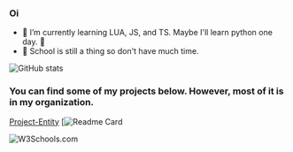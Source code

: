 ### Oi

- 🌱 I’m currently learning LUA, JS, and TS. Maybe I'll learn python one day. 🤮
- 🏫 School is still a thing so don't have much time.

![GitHub stats](https://github-readme-stats.vercel.app/api?username=XiosBombay&count_private=true&show_icons=true&theme=midnight-purple)

### You can find some of my projects below. However, most of it is in my organization.

[Project-Entity](https://github.com/Project-Entity)
[![Readme Card](https://github-readme-stats.vercel.app/api/pin/?username=Project-Entity&repo=pe-adminmenu&theme=midnight-purple)

<img src="https://i.imgur.com/ezXWl4z.png" alt="W3Schools.com">
